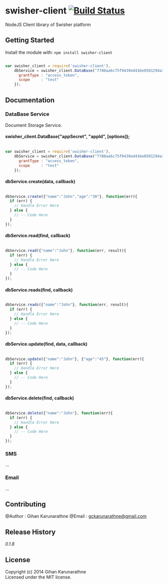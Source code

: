 # swisher-client [![Build Status](https://secure.travis-ci.org/gihankarunarathne/nodejs-swisher-library.png?branch=master)](http://travis-ci.org/gihankarunarathne/nodejs-swisher-library)

NodeJS Client library of Swisher platform

## Getting Started
Install the module with: `npm install swisher-client`

```javascript

var swisher_client = require('swisher-client'),
    dbService = swisher_client.DataBase("7780aa6c75f9439ed416e0501294a3831abe1a05", "8", {
      grantType : "access_token",
      scope     : "test"
    });
```

## Documentation

### DataBase Service
Document Storage Service.

#### swisher_client.DataBase("appSecret", "appId", [options]);

```javascript

var swisher_client = require('swisher-client'),
    dbService = swisher_client.DataBase("7780aa6c75f9439ed416e0501294a3831abe1a05", "8", {
      grantType : "access_token",
      scope     : "test"
    });
```

#### dbService.create(data, callback)

```javascript

dbService.create({"name":"John","age":"30"}, function(err){
  if (err) {
    // Handle Error Here
  } else {
    // -- Code Here
  }
});
```

#### dbService.read(find, callback)

```javascript

dbService.read({"name":"John"}, function(err, result){
  if (err) {
    // Handle Error Here
  } else {
    // -- Code Here
  }
});
```

#### dbService.reads(find, callback)

```javascript

dbService.reads({"name":"John"}, function(err, result){
  if (err) {
    // Handle Error Here
  } else {
    // -- Code Here
  }
});
```

#### dbService.update(find, data, callback)

```javascript

dbService.update({"name":"John"}, {"age":"45"}, function(err){
  if (err) {
    // Handle Error Here
  } else {
    // -- Code Here
  }
});
```

#### dbService.delete(find, callback)

```javascript

dbService.delete({"name":"John"}, function(err){
  if (err) {
    // Handle Error Here
  } else {
    // -- Code Here
  }
});
```

### SMS
...
### Email
...

## Contributing
@Author : Gihan Karunarathne
@Email  : gckarunarathne@gmail.com

## Release History
_0.1.8_

## License
Copyright (c) 2014 Gihan Karunarathne  
Licensed under the MIT license.
